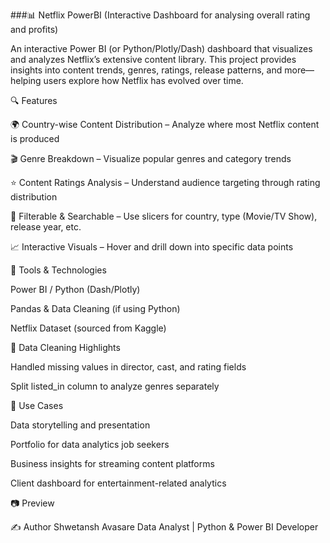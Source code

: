 ###📊 Netflix PowerBI (Interactive Dashboard for analysing overall rating and profits)

An interactive Power BI (or Python/Plotly/Dash) dashboard that visualizes and analyzes Netflix’s extensive content library. This project provides insights into content trends, genres, ratings, release patterns, and more—helping users explore how Netflix has evolved over time.

🔍 Features

🌍 Country-wise Content Distribution – Analyze where most Netflix content is produced

🎬 Genre Breakdown – Visualize popular genres and category trends

⭐ Content Ratings Analysis – Understand audience targeting through rating distribution

🧩 Filterable & Searchable – Use slicers for country, type (Movie/TV Show), release year, etc.

📈 Interactive Visuals – Hover and drill down into specific data points

🧰 Tools & Technologies

Power BI  / Python (Dash/Plotly)

Pandas & Data Cleaning (if using Python)

Netflix Dataset (sourced from Kaggle)

🧹 Data Cleaning Highlights

Handled missing values in director, cast, and rating fields

Split listed_in column to analyze genres separately

📌 Use Cases

Data storytelling and presentation

Portfolio for data analytics job seekers

Business insights for streaming content platforms

Client dashboard for entertainment-related analytics

📷 Preview


✍️ Author
Shwetansh Avasare
Data Analyst | Python & Power BI Developer
